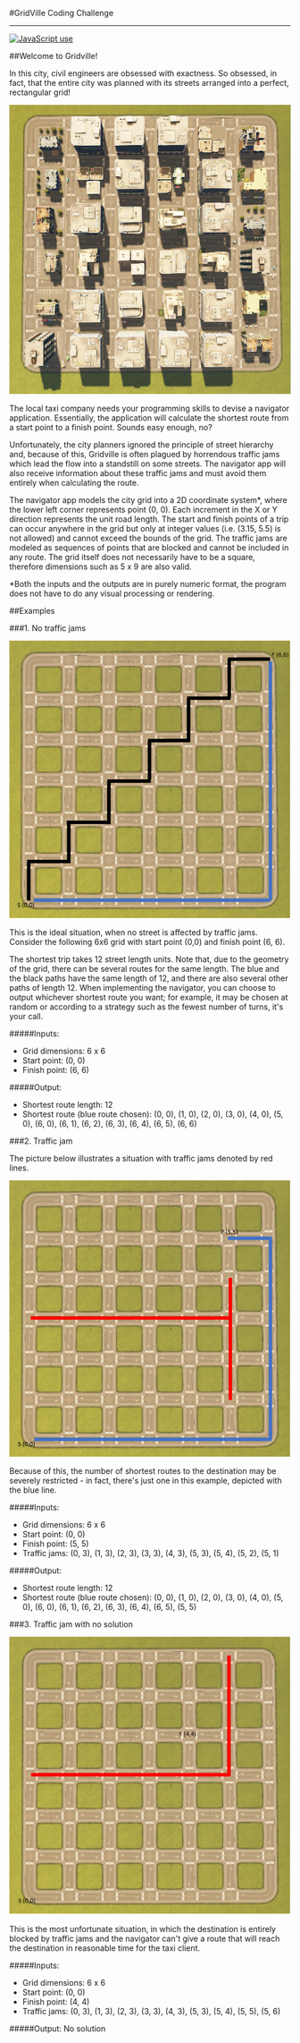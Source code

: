 #GridVille Coding Challenge

---

<a href="https://img.shields.io/badge/C%23-%20-green"><img alt="JavaScript use" src="https://img.shields.io/badge/C%23-%20-green"></a>

##Welcome to Gridville!

In this city, civil engineers are obsessed with exactness. So obsessed, in fact, that the entire city was planned with its streets arranged into a perfect, rectangular grid!
 
![1](/GridVille/Others/1.PNG)

The local taxi company needs your programming skills to devise a navigator application. Essentially, the application will calculate the shortest route from a start point to a finish point. Sounds easy enough, no?

Unfortunately, the city planners ignored the principle of street hierarchy and, because of this, Gridville is often plagued by horrendous traffic jams which lead the flow into a standstill on some streets. The navigator app will also receive information about these traffic jams and must avoid them entirely when calculating the route.

The navigator app models the city grid into a 2D coordinate system*, where the lower left corner represents point (0, 0). Each increment in the X or Y direction represents the unit road length.
The start and finish points of a trip can occur anywhere in the grid but only at integer values (i.e. (3.15, 5.5) is not allowed) and cannot exceed the bounds of the grid.
The traffic jams are modeled as sequences of points that are blocked and cannot be included in any route.
The grid itself does not necessarily have to be a square, therefore dimensions such as 5 x 9 are also valid.

*Both the inputs and the outputs are in purely numeric format, the program does not have to do any visual processing or rendering.

##Examples

###1. No traffic jams

![2](/GridVille/Others/2.PNG)

This is the ideal situation, when no street is affected by traffic jams. Consider the following 6x6 grid with start point (0,0) and finish point (6, 6).

The shortest trip takes 12 street length units. Note that, due to the geometry of the grid, there can be several routes for the same length. The blue and the black paths have the same length of 12, and there are also several other paths of length 12. When implementing the navigator, you can choose to output whichever shortest route you want; for example, it may be chosen at random or according to a strategy such as the fewest number of turns, it's your call. 

#####Inputs:

- Grid dimensions: 6 x 6
- Start point: (0, 0)
- Finish point: (6, 6)

#####Output:
- Shortest route length: 12
- Shortest route (blue route chosen): (0, 0), (1, 0), (2, 0), (3, 0), (4, 0), (5, 0), (6, 0),  (6, 1),  (6, 2),  (6, 3),  (6, 4),  (6, 5),  (6, 6)

###2. Traffic jam

The picture below illustrates a situation with traffic jams denoted by red lines.

![3](/GridVille/Others/3.PNG) 

Because of this, the number of shortest routes to the destination may be severely restricted - in fact, there's just one in this example, depicted with the blue line.

#####Inputs:
- Grid dimensions: 6 x 6
- Start point: (0, 0)
- Finish point: (5, 5)
- Traffic jams: (0, 3), (1, 3), (2, 3), (3, 3), (4, 3), (5, 3), (5, 4), (5, 2), (5, 1) 

#####Output:
- Shortest route length: 12
- Shortest route (blue route chosen): (0, 0), (1, 0), (2, 0), (3, 0), (4, 0), (5, 0), (6, 0),  (6, 1),  (6, 2),  (6, 3),  (6, 4),  (6, 5),  (5, 5)

###3. Traffic jam with no solution

![4](/GridVille/Others/4.PNG) 

This is the most unfortunate situation, in which the destination is entirely blocked by traffic jams and the navigator can't give a route that will reach the destination in reasonable time for the taxi client.

#####Inputs:
- Grid dimensions: 6 x 6
- Start point: (0, 0)
- Finish point: (4, 4)
- Traffic jams: (0, 3), (1, 3), (2, 3), (3, 3), (4, 3), (5, 3), (5, 4), (5, 5), (5, 6)

#####Output:
No solution